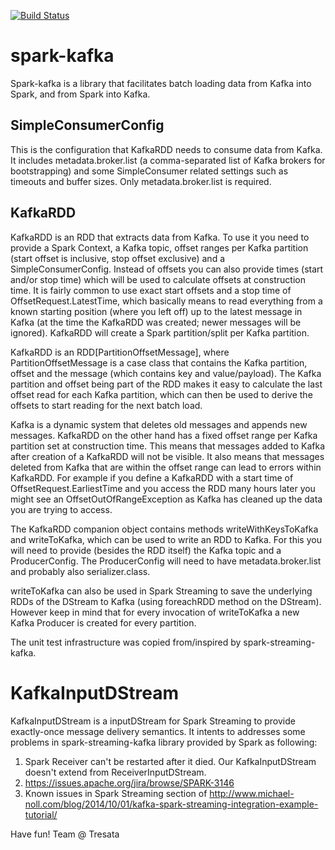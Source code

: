 [![Build Status](https://travis-ci.org/tresata/spark-kafka.svg?branch=master)](https://travis-ci.org/tresata/spark-kafka)

# spark-kafka
Spark-kafka is a library that facilitates batch loading data from Kafka into Spark, and from Spark into Kafka. 

## SimpleConsumerConfig
This is the configuration that KafkaRDD needs to consume data from Kafka. It includes metadata.broker.list (a comma-separated list of Kafka brokers for bootstrapping) and some SimpleConsumer related settings such as timeouts and buffer sizes. Only metadata.broker.list is required.

## KafkaRDD
KafkaRDD is an RDD that extracts data from Kafka. To use it you need to provide a Spark Context, a Kafka topic, offset ranges per Kafka partition (start offset is inclusive, stop offset exclusive) and a SimpleConsumerConfig. Instead of offsets you can also provide times (start and/or stop time) which will be used to calculate offsets at construction time. It is fairly common to use exact start offsets and a stop time of OffsetRequest.LatestTime, which basically means to read everything from a known starting position (where you left off) up to the latest message in Kafka (at the time the KafkaRDD was created; newer messages will be ignored). KafkaRDD will create a Spark partition/split per Kafka partition.

KafkaRDD is an RDD[PartitionOffsetMessage], where PartitionOffsetMessage is a case class that contains the Kafka partition, offset and the message (which contains key and value/payload). The Kafka partition and offset being part of the RDD makes it easy to calculate the last offset read for each Kafka partition, which can then be used to derive the offsets to start reading for the next batch load.

Kafka is a dynamic system that deletes old messages and appends new messages. KafkaRDD on the other hand has a fixed offset range per Kafka partition set at construction time. This means that messages added to Kafka after creation of a KafkaRDD will not be visible. It also means that messages deleted from Kafka that are within the offset range can lead to errors within KafkaRDD. For example if you define a KafkaRDD with a start time of OffsetRequest.EarliestTime and you access the RDD many hours later you might see an OffsetOutOfRangeException as Kafka has cleaned up the data you are trying to access.

The KafkaRDD companion object contains methods writeWithKeysToKafka and writeToKafka, which can be used to write an RDD to Kafka. For this you will need to provide (besides the RDD itself) the Kafka topic and a ProducerConfig. The ProducerConfig will need to have metadata.broker.list and probably also serializer.class.

writeToKafka can also be used in Spark Streaming to save the underlying RDDs of the DStream to Kafka (using foreachRDD method on the DStream). However keep in mind that for every invocation of writeToKafka a new Kafka Producer is created for every partition.

The unit test infrastructure was copied from/inspired by spark-streaming-kafka.

# KafkaInputDStream
KafkaInputDStream is a inputDStream for Spark Streaming to provide exactly-once message delivery semantics. It intents to addresses some problems in spark-streaming-kafka library provided by Spark as following:
1. Spark Receiver can't be restarted after it died. Our KafkaInputDStream doesn't extend from ReceiverInputDStream.
2. https://issues.apache.org/jira/browse/SPARK-3146
3. Known issues in Spark Streaming section of http://www.michael-noll.com/blog/2014/10/01/kafka-spark-streaming-integration-example-tutorial/

Have fun!
Team @ Tresata
